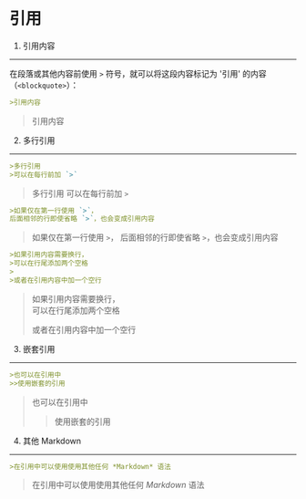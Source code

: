 引用
====

1. 引用内容
----

在段落或其他内容前使用 `>` 符号，就可以将这段内容标记为 '引用' 的内容（`<blockquote>`）：

```markdown
>引用内容
```

>引用内容

2. 多行引用
----

```markdown
>多行引用
>可以在每行前加 `>`
```

>多行引用
>可以在每行前加 `>`

```markdown
>如果仅在第一行使用 `>`，
后面相邻的行即使省略 `>`，也会变成引用内容
```

>如果仅在第一行使用 `>`，
后面相邻的行即使省略 `>`，也会变成引用内容

```markdown
>如果引用内容需要换行，  
>可以在行尾添加两个空格
>
>或者在引用内容中加一个空行
```

>如果引用内容需要换行，  
>可以在行尾添加两个空格
>
>或者在引用内容中加一个空行

3. 嵌套引用
----

```markdown
>也可以在引用中
>>使用嵌套的引用
```

>也可以在引用中
>>使用嵌套的引用

4. 其他 Markdown
----

```markdown
>在引用中可以使用使用其他任何 *Markdown* 语法
```

>在引用中可以使用使用其他任何 *Markdown* 语法 
